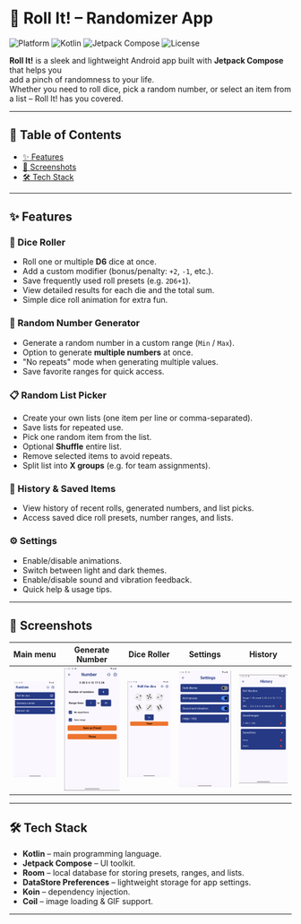 # 🎲 Roll It! – Randomizer App

![Platform](https://img.shields.io/badge/platform-Android-green?logo=android)
![Kotlin](https://img.shields.io/badge/Kotlin-2.1.10-blue?logo=kotlin)
![Jetpack Compose](https://img.shields.io/badge/Jetpack%20Compose-2025.02.00-purple?logo=jetpackcompose)
![License](https://img.shields.io/badge/license-MIT-yellow)

**Roll It!** is a sleek and lightweight Android app built with **Jetpack Compose** that helps you  
add a pinch of randomness to your life.  
Whether you need to roll dice, pick a random number, or select an item from a list – Roll It! has you covered.

---

## 📑 Table of Contents
- [✨ Features](#-features)
- [📱 Screenshots](#-screenshots)
- [🛠 Tech Stack](#-tech-stack)

---

## ✨ Features

### 🎲 Dice Roller
- Roll one or multiple **D6** dice at once.
- Add a custom modifier (bonus/penalty: `+2`, `-1`, etc.).
- Save frequently used roll presets (e.g. `2D6+1`).
- View detailed results for each die and the total sum.
- Simple dice roll animation for extra fun.

### 🔢 Random Number Generator
- Generate a random number in a custom range (`Min` / `Max`).
- Option to generate **multiple numbers** at once.
- "No repeats" mode when generating multiple values.
- Save favorite ranges for quick access.

### 📋 Random List Picker
- Create your own lists (one item per line or comma-separated).
- Save lists for repeated use.
- Pick one random item from the list.
- Optional **Shuffle** entire list.
- Remove selected items to avoid repeats.
- Split list into **X groups** (e.g. for team assignments).

### 📜 History & Saved Items
- View history of recent rolls, generated numbers, and list picks.
- Access saved dice roll presets, number ranges, and lists.

### ⚙️ Settings
- Enable/disable animations.
- Switch between light and dark themes.
- Enable/disable sound and vibration feedback.
- Quick help & usage tips.

---

## 📱 Screenshots

| Main menu                              | Generate Number                                     | Dice Roller                               | Settings                              | History                             |
|----------------------------------------|-----------------------------------------------------|-------------------------------------------|---------------------------------------|-------------------------------------|
| ![MainMenu](screenshots/main_menu.png) | ![Generate Number](screenshots/generate_number.png) | ![Dice Roller](screenshots/roll_dice.png) | ![Settings](screenshots/settings.png) | ![History](screenshots/history.png) |

---

## 🛠 Tech Stack
- **Kotlin** – main programming language.
- **Jetpack Compose** – UI toolkit.
- **Room** – local database for storing presets, ranges, and lists.
- **DataStore Preferences** – lightweight storage for app settings.
- **Koin** – dependency injection.
- **Coil** – image loading & GIF support.

---

